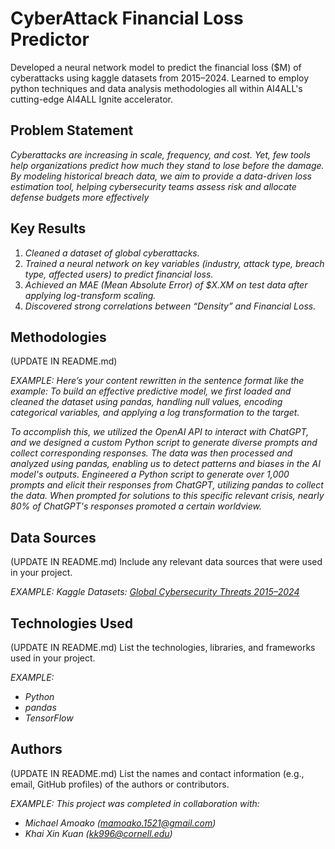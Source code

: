 # CyberAttack Financial Loss Predictor 

Developed a neural network model to predict the financial loss ($M) of cyberattacks using kaggle datasets from 2015–2024. Learned to employ python techniques and data analysis methodologies all within AI4ALL's cutting-edge AI4ALL Ignite accelerator.


## Problem Statement <!--- do not change this line -->

*Cyberattacks are increasing in scale, frequency, and cost. Yet, few tools help organizations predict how much they stand to lose *before* the damage. By modeling historical breach data, we aim to provide a data-driven loss estimation tool, helping cybersecurity teams assess risk and allocate defense budgets more effectively*


## Key Results <!--- do not change this line -->

1. *Cleaned a dataset of global cyberattacks.*
2. *Trained a neural network on key variables (industry, attack type, breach type, affected users) to predict financial loss.*
3. *Achieved an MAE (Mean Absolute Error) of $X.XM on test data after applying log-transform scaling.*
4. *Discovered strong correlations between “Density” and Financial Loss.*


## Methodologies <!--- do not change this line -->

(UPDATE IN README.md)

*EXAMPLE:*
*Here’s your content rewritten in the sentence format like the example: To build an effective predictive model, we first loaded and cleaned the dataset using pandas, handling null values, encoding categorical variables, and applying a log transformation to the target.*

*To accomplish this, we utilized the OpenAI API to interact with ChatGPT, and we designed a custom Python script to generate diverse prompts and collect corresponding responses. The data was then processed and analyzed using pandas, enabling us to detect patterns and biases in the AI model's outputs.*
*Engineered a Python script to generate over 1,000 prompts and elicit their responses from ChatGPT, utilizing pandas to collect the data. When prompted for solutions to this specific relevant crisis, nearly 80% of ChatGPT's responses promoted a certain worldview.*


## Data Sources <!--- do not change this line -->

(UPDATE IN README.md)
Include any relevant data sources that were used in your project.

*EXAMPLE:*
*Kaggle Datasets: [Global Cybersecurity Threats 2015–2024](https://www.kaggle.com/datasets/atharvasoundankar/global-cybersecurity-threats-2015-2024/data)*

## Technologies Used <!--- do not change this line -->

(UPDATE IN README.md)
List the technologies, libraries, and frameworks used in your project.

*EXAMPLE:*
- *Python*
- *pandas*
- *TensorFlow*


## Authors <!--- do not change this line -->

(UPDATE IN README.md)
List the names and contact information (e.g., email, GitHub profiles) of the authors or contributors.

*EXAMPLE:*
*This project was completed in collaboration with:*
- *Michael Amoako ([mamoako.1521@gmail.com](mailto:mamoako.1521@gmail.com))*
- *Khai Xin Kuan ([kk996@cornell.edu](mailto:kk996@cornell.edu))*
